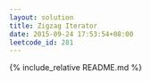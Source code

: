 ```yaml
---
layout: solution
title: Zigzag Iterator
date: 2015-09-24 17:53:54+08:00
leetcode_id: 281
---
```

{% include_relative README.md %}

